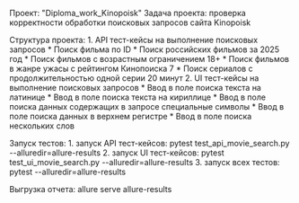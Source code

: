Проект: "Diploma_work_Kinopoisk"
Задача проекта: проверка корректности обработки поисковых запросов сайта Kinopoisk

Структура проекта:
    1. API тест-кейсы на выполнение поисковых запросов
        * Поиск фильма по ID
        * Поиск российских фильмов за 2025 год
        * Поиск фильмов с возрастным ограничением 18+
        * Поиск фильмов в жанре ужасы с рейтингом Кинопоиска 7
        * Поиск сериалов с продолжительностью одной серии 20 минут
    2. UI тест-кейсы на выполнение поисковых запросов
        * Ввод в поле поиска текста на латинице
        * Ввод в поле поиска текста на кириллице
        * Ввод в поле поиска данных содержащих в запросе специальные символы
        * Ввод в поле поиска данных в верхнем регистре
        * Ввод в поле поиска нескольких слов


Запуск тестов: 
    1. запуск API тест-кейсов: pytest test_api_movie_search.py --alluredir=allure-results
    2. запуск UI тест-кейсов: pytest test_ui_movie_search.py --alluredir=allure-results
    3. запуск всех тестов: pytest --alluredir=allure-results

Выгрузка отчета: allure serve allure-results
